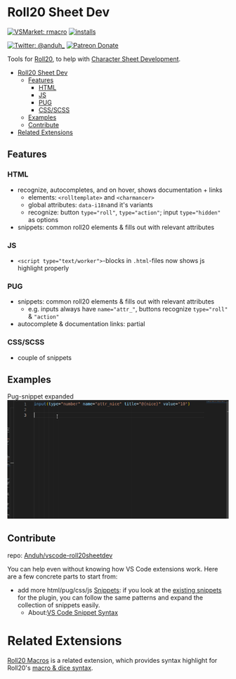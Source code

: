 # Roll20 Sheet Dev
[![VSMarket: rmacro](https://vsmarketplacebadge.apphb.com/version/anduh.roll20sheetdev.svg?color=blueviolet&logo=visual-studio-code&style=?style=for-the-badge)](https://marketplace.visualstudio.com/items?itemName=anduh.roll20sheetdev)
[![installs](https://img.shields.io/vscode-marketplace/d/anduh.roll20sheetdev?style=flat-square)](https://marketplace.visualstudio.com/items?itemName=anduh.roll20sheetdev)

[![Twitter: @anduh_ ](https://img.shields.io/badge/twitter-%40anduh%5F-blue)](https://twitter.com/anduh_)
[![Patreon Donate](https://img.shields.io/badge/donate-patreon-orange)](https://www.patreon.com/anduh)


Tools for [Roll20](https://roll20.net/), to help with [Character Sheet Development](https://wiki.roll20.net/Building_Character_Sheets).


- [Roll20 Sheet Dev](#roll20-sheet-dev)
  - [Features](#features)
    - [HTML](#html)
    - [JS](#js)
    - [PUG](#pug)
    - [CSS/SCSS](#cssscss)
  - [Examples](#examples)
  - [Contribute](#contribute)
- [Related Extensions](#related-extensions)

## Features


### HTML
- recognize, autocompletes, and on hover, shows documentation + links
  - elements: `<rolltemplate>` and `<charmancer>`
  - global attributes: `data-i18n`and it's variants
  - recognize: button `type="roll"`, `type="action"`; input `type="hidden"` as options
- snippets: common roll20 elements & fills out with relevant attributes

### JS
- `<script type="text/worker">`-blocks in `.html`-files now shows js highlight properly

### PUG

- snippets: common roll20 elements & fills out with relevant attributes
  - e.g. inputs always have `name="attr_"`, buttons recognize `type="roll"` & `"action"`
- autocomplete & documentation links: partial

### CSS/SCSS
- couple of snippets

## Examples

Pug-snippet expanded
<img src="https://raw.githubusercontent.com/Anduh/vscode-roll20dev/main/images/pug-ex1.gif">

## Contribute
repo: [Anduh/vscode-roll20sheetdev](https://github.com/Anduh/vscode-roll20sheetdev)

You can help even without knowing how VS Code extensions work. Here are a few concrete parts to start from: 

* add more html/pug/css/js [Snippets](https://github.com/anduh/vscode-roll20dev/tree/main/snippets): if you look at the [existing snippets](https://github.com/anduh/vscode-roll20dev/tree/main/snippets) for the plugin, you can follow the same patterns and expand the collection of snippets easily.
  * About:[VS Code Snippet Syntax](https://code.visualstudio.com/docs/editor/userdefinedsnippets#_snippet-syntax)


# Related Extensions

[Roll20 Macros](https://marketplace.visualstudio.com/items?itemName=anduh.rmacro) is a related extension, which provides syntax highlight for Roll20's [macro & dice syntax](https://wiki.roll20.net/Macro_Guide).
